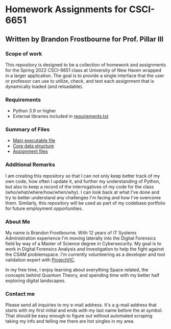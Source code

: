 # Homework Assignments for CSCI-6651
## Written by Brandon Frostbourne for Prof. Pillar III

### Scope of work

This repository is designed to be a collection of homework and assignments for the Spring 2022 CSCI-6651 class at University of New Haven wrapped in a larger application.  The goal is to provide a single interface that the user or professor can use to utilize, check, and test each assignment that is dynamically loaded (and reloadable).

### Requirements

- Python 3.9 or higher
- External libraries included in [requirements.txt](requirements.txt)

### Summary of Files

- [Main executable file](homework-csci-6651.py)
- [Core data structure](core/)
- [Assignment files](core/assignments)

### Additional Remarks

I am creating this repository so that I can not only keep better track of my own code, how often I update it, and further my understanding of Python, but also to keep a record of the interrogatives of my code for the class (who/what/where/how/when/why).  I can look back at what I've done and try to better understand any challenges I'm facing and how I've overcome them.  Similarly, this repository will be used as part of my codebase portfolio for future employment opportunities.

### About Me

My name is Brandon Frostbourne.  With 12 years of IT Systems Administration experience I'm moving laterally into the Digital Forensics field by way of a Master of Science degree in Cybersecurity.  My goal is to work in Digital Forensics Analysis and Investigation to help the fight against the CSAM problemspace.  I'm currently volunteering as a developer and tool validation expert with [ProjectVIC](https://projectvic.org).

In my free time, I enjoy learning about everything Space related, the concepts behind Quantum Theory, and spending time with my better half exploring digital landscapes.

### Contact me

Please send all inquiries to my e-mail address.  It's a g-mail address that starts with my first initial and ends with my last name before the at symbol.  That should be easy enough to figure out without automated scraping taking my info and telling me there are hot singles in my area.
